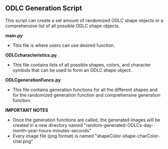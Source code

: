## ODLC Generation Script ##
This script can create a set amount of randomized ODLC shape objects or a comprehensive list of all possible ODLC shape objects.

**main.py**
* This file is where users can use desired function.

**ODLCcharacteristics.py**
* This file contains lists of all possible shapes, colors, and character symbols that can be used to form an ODLC shape object.

**ODLCgenerationFuncs.py**
* This file contains generation functions for all the different shapes and for the randomized generation function and comprehensive generation function.



**IMPORTANT NOTES**
* Once the generation functions are called, the generated images will be created in a new directory named "random-generated-ODLCs-day-month-year-hours-minutes-seconds"
* Every image file (png format) is named "shapeColor-shape-charColor-char.png"